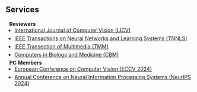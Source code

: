 ## Services

<h4 style="margin:0 10px 0;">Reviewers</h4>

<ul style="margin:0 0 5px;">
  <li><a href="[http://cvpr2024.thecvf.com/](https://link.springer.com/journal/11263)"><autocolor>International Journal of Computer Vision (IJCV)</autocolor></a></li>
</ul> 

<ul style="margin:0 0 5px;">
  <li><a href="[http://cvpr2024.thecvf.com/](https://www.sciencedirect.com/journal/computers-in-biology-and-medicine)"><autocolor>IEEE Transactions on Neural Networks and Learning Systems (TNNLS)</autocolor></a></li>
</ul> 

<ul style="margin:0 0 5px;">
  <li><a href="[http://cvpr2024.thecvf.com/](https://www.sciencedirect.com/journal/computers-in-biology-and-medicine)"><autocolor>IEEE Transection of Multimedia (TMM)</autocolor></a></li>
</ul> 

<ul style="margin:0 0 5px;">
  <li><a href="[http://cvpr2024.thecvf.com/](https://www.sciencedirect.com/journal/computers-in-biology-and-medicine)"><autocolor>Computers in Biology and Medicine (CBM)</autocolor></a></li>
</ul> 

<h4 style="margin:0 10px 0;">PC Members</h4>

<ul style="margin:0 0 5px;">
  <li><a href="http://cvpr2024.thecvf.com/"><autocolor>European Conference on Computer Vision (ECCV 2024)</autocolor></a></li>
</ul> 

<ul style="margin:0 0 5px;">
  <li><a href="http://cvpr2024.thecvf.com/"><autocolor>Annual Conference on Neural Information Processing Systems (NeurIPS 2024)</autocolor></a></li>
</ul> 
